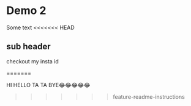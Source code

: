 # Demo 2

Some text
<<<<<<< HEAD
## sub header
checkout my insta id 

=======



HI HELLO TA TA BYE😂😂😂😂😂
>>>>>>> feature-readme-instructions
